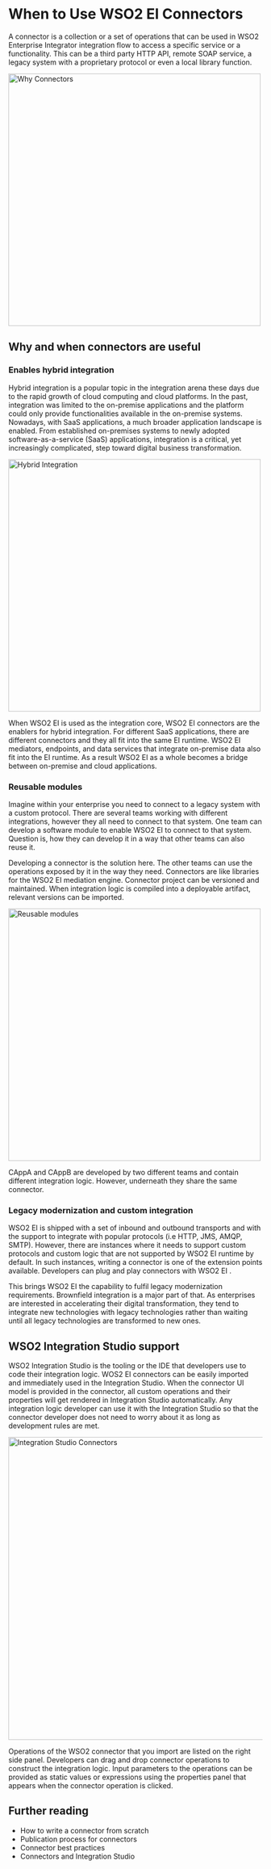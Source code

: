 # When to Use WSO2 EI Connectors

A connector is a collection or a set of operations that can be used in WSO2 Enterprise Integrator integration flow to access a specific service or a functionality. This can be a third party HTTP API, remote SOAP service, a legacy system with a proprietary protocol or even a local library function.

<img src="../../../../assets/img/connectors/why-connectors.png" title="Why Connectors" width="500" alt="Why Connectors"/>

## Why and when connectors are useful

### Enables hybrid integration

Hybrid integration is a popular topic in the integration arena these days due to the rapid growth of cloud computing and cloud platforms. In the past, integration was limited to the on-premise applications and the platform could only provide functionalities available in the on-premise systems. Nowadays, with SaaS applications, a much broader application landscape is enabled. From established on-premises systems to newly adopted software-as-a-service (SaaS) applications, integration is a critical, yet increasingly complicated, step toward digital business transformation. 

<img src="../../../../assets/img/connectors/why-connectors2.png" title="Hybrid Integration" width="500" alt="Hybrid Integration"/>

When WSO2 EI is used as the integration core, WSO2 EI connectors are the enablers for hybrid integration. For different SaaS applications, there are different connectors and they all fit into the same EI runtime. WSO2 EI mediators, endpoints, and data services that integrate on-premise data also fit into the EI runtime. As a result WSO2 EI as a whole becomes a bridge between on-premise and cloud applications. 

### Reusable modules 

Imagine within your enterprise you need to connect to a legacy system with a custom protocol. There are several teams working with different integrations, however they all need to connect to that system. One team can develop a software module to enable WSO2 EI to connect to that system. Question is, how they can develop it in a way that other teams can also reuse it. 

Developing a connector is the solution here. The other teams can use the operations exposed by it in the way they need. Connectors are like libraries for the WSO2 EI mediation engine. Connector project can be versioned and maintained. When integration logic is compiled into a deployable artifact, relevant versions can be imported. 

<img src="../../../../assets/img/connectors/why-connectors3.png" title="Reusable modules" width="500" alt="Reusable modules"/>

CAppA and CAppB are developed by two different teams and contain different integration logic. However, underneath they share the same connector. 

### Legacy modernization and custom integration 

WSO2 EI is shipped with a set of inbound and outbound transports and with the support to integrate with popular protocols (i.e HTTP, JMS, AMQP, SMTP). However, there are instances where it needs to support custom protocols and custom logic that are not supported by WSO2 EI runtime by default. In such instances, writing a connector is one of the extension points available. Developers can plug and play connectors with WSO2 EI .

This brings WSO2 EI the capability to fulfil legacy modernization requirements. Brownfield integration is a major part of that. As enterprises are interested in accelerating their digital transformation, they tend to integrate new technologies with legacy technologies rather than waiting until all legacy technologies are transformed to new ones. 

## WSO2 Integration Studio support 

WSO2 Integration Studio is the tooling or the IDE that developers use to code their integration logic. WOS2 EI connectors can be easily imported and immediately used in the Integration Studio. When the connector UI model is provided in the connector, all custom operations and their properties will get rendered in Integration Studio automatically. Any integration logic developer can use it with the Integration Studio so that the connector developer does not need to worry about it as long as development rules are met. 

<img src="../../../../assets/img/connectors/why-connectors4.png" title="Integration Studio Connectors" width="600" alt="Integration Studio Connectors"/>

Operations of the WSO2 connector that you import are listed on the right side panel. Developers can drag and drop connector operations to construct the integration logic. Input parameters to the operations can be provided as static values or expressions using the properties panel that appears when the connector operation is clicked. 

## Further reading

* How to write a connector from scratch 
* Publication process for connectors 
* Connector best practices 
* Connectors and Integration Studio 